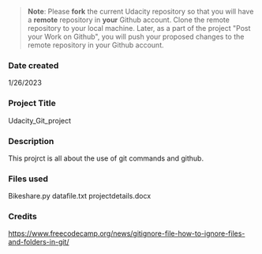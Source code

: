 >**Note**: Please **fork** the current Udacity repository so that you will have a **remote** repository in **your** Github account. Clone the remote repository to your local machine. Later, as a part of the project "Post your Work on Github", you will push your proposed changes to the remote repository in your Github account.

### Date created
1/26/2023

### Project Title
Udacity_Git_project

### Description
This projrct is all about the use of git commands and github.

### Files used
Bikeshare.py
datafile.txt
projectdetails.docx

### Credits
https://www.freecodecamp.org/news/gitignore-file-how-to-ignore-files-and-folders-in-git/